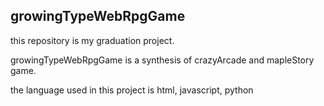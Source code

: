 ## growingTypeWebRpgGame

this repository is my graduation project.

growingTypeWebRpgGame is a synthesis of crazyArcade and mapleStory game.

the language used in this project is html, javascript, python
